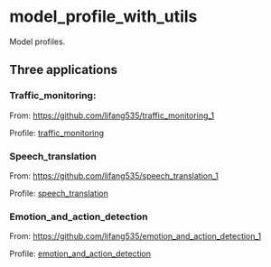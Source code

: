 # model_profile_with_utils
Model profiles.

## Three applications

### Traffic_monitoring:

From: https://github.com/lifang535/traffic_monitoring_1

Profile: [traffic_monitoring](https://github.com/lifang535/model_profile/tree/main/traffic_monitoring)

### Speech_translation

From: https://github.com/lifang535/speech_translation_1

Profile: [speech_translation](https://github.com/lifang535/model_profile/tree/main/speech_translation)

### Emotion_and_action_detection

From: https://github.com/lifang535/emotion_and_action_detection_1

Profile: [emotion_and_action_detection](https://github.com/lifang535/model_profile/tree/main/emotion_and_action_detection)
